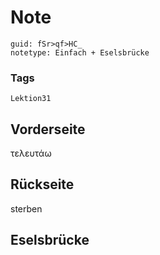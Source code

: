 # Note
```
guid: fSr>qf>HC_
notetype: Einfach + Eselsbrücke
```

### Tags
```
Lektion31
```

## Vorderseite
τελευτάω

## Rückseite
sterben

## Eselsbrücke

